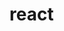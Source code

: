 <!--
 * Author  Vincy.Li
 * Date  2023-07-13 19:47:27
 * LastEditors  Vincy.Li
 * LastEditTime  2023-07-13 20:05:55
 * Description
-->

# react
